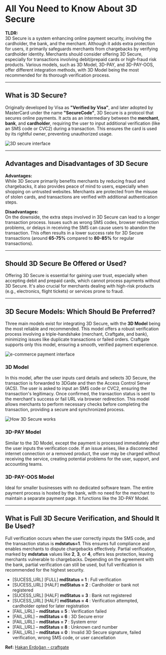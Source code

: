 # All You Need to Know About 3D Secure

**TLDR:**  
3D Secure is a system enhancing online payment security, involving the cardholder, the bank, and the merchant. Although it adds extra protection for users, it primarily safeguards merchants from chargebacks by verifying cardholder identity. Merchants should consider offering 3D Secure, especially for transactions involving debit/prepaid cards or high-fraud risk products. Various models, such as 3D Model, 3D-PAY, and 3D-PAY-OOS, offer different integration methods, with 3D Model being the most recommended for its thorough verification process.

---

## What is 3D Secure?

Originally developed by Visa as **"Verified by Visa"**, and later adopted by MasterCard under the name **"SecureCode"**, 3D Secure is a protocol that secures online payments. It acts as an intermediary between the **merchant**, **bank**, and **cardholder**, requiring the user to input additional verification (like an SMS code or CVC2) during a transaction. This ensures the card is used by its rightful owner, preventing unauthorized usage.

![3D secure interface](https://blog.craftgate.io/wp-content/uploads/2022/09/3d-secure-arayuzu-1024x501.jpg)

---

## Advantages and Disadvantages of 3D Secure

**Advantages:**  
While 3D Secure primarily benefits merchants by reducing fraud and chargebacks, it also provides peace of mind to users, especially when shopping on untrusted websites. Merchants are protected from the misuse of stolen cards, and transactions are verified with additional authentication steps.

**Disadvantages:**  
On the downside, the extra steps involved in 3D Secure can lead to a longer transaction process. Issues such as wrong SMS codes, browser redirection problems, or delays in receiving the SMS can cause users to abandon the transaction. This often results in a lower success rate for 3D Secure transactions (around **65-75%** compared to **80-85%** for regular transactions).

---

## Should 3D Secure Be Offered or Used?

Offering 3D Secure is essential for gaining user trust, especially when accepting debit and prepaid cards, which cannot process payments without 3D Secure. It's also crucial for merchants dealing with high-risk products (e.g., electronics, flight tickets) or services prone to fraud.

---

## 3D Secure Models: Which Should Be Preferred?

Three main models exist for integrating 3D Secure, with the **3D Model** being the most reliable and recommended. This model offers a robust verification process involving a triple-handshake (merchant, Craftgate, and bank), minimizing issues like duplicate transactions or failed orders. Craftgate supports only this model, ensuring a smooth, verified payment experience.

![e-commerce payment interface](https://blog.craftgate.io/wp-content/uploads/2022/09/e-ticaret-odeme-arayuzu-1.jpg)

### 3D Model

In this model, after the user inputs card details and selects 3D Secure, the transaction is forwarded to 3DGate and then the Access Control Server (ACS). The user is asked to input an SMS code or CVC2, ensuring the transaction's legitimacy. Once confirmed, the transaction status is sent to the merchant's success or fail URL via browser redirection. This model allows merchants to perform necessary checks before completing the transaction, providing a secure and synchronized process.

![How 3D Secure works](https://blog.craftgate.io/wp-content/uploads/2022/09/3d-secure-nasil-calisir-1024x690.jpg)

### 3D-PAY Model

Similar to the 3D Model, except the payment is processed immediately after the user inputs the verification code. If an issue arises, like a disconnected internet connection or a removed product, the user may be charged without receiving the service, creating potential problems for the user, support, and accounting teams.

### 3D-PAY-OOS Model

Ideal for smaller businesses with no dedicated software team. The entire payment process is hosted by the bank, with no need for the merchant to maintain a separate payment page. It functions like the 3D-PAY Model.

---

## What is Full 3D Secure Verification, and Should It Be Used?

Full verification occurs when the user correctly inputs the SMS code, and the transaction status is **mdstatus=1**. This ensures full compliance and enables merchants to dispute chargebacks effectively. Partial verification, marked by **mdstatus** values like **2**, **3**, or **4**, offers less protection, leaving merchants vulnerable to chargebacks. Depending on the agreement with the bank, partial verification can still be used, but full verification is recommended for the highest security.

- \[SUCESS_URL\] \[FULL\] **mdStatus = 1** : Full verification
- \[SUCESS_URL\] \[HALF\] **mdStatus = 2** : Cardholder or bank not registered
- \[SUCESS_URL\] \[HALF\] **mdStatus = 3** : Bank not registered
- \[SUCESS_URL\] \[HALF\] **mdStatus = 4** : Verification attempted, cardholder opted for later registration
- \[FAIL_URL\] – **mdStatus = 5** : Verification failed
- \[FAIL_URL\] – **mdStatus = 6** : 3D Secure error
- \[FAIL_URL\] – **mdStatus = 7** : System error
- \[FAIL_URL\] – **mdStatus = 8** : Unknown card number
- \[FAIL_URL\] – **mdStatus = 0** : Invalid 3D Secure signature, failed verification, wrong SMS code, or user cancellation

**Ref:** [Hakan Erdoğan - craftgate](https://blog.craftgate.io/3d-secure-ile-ilgili-tum-merak-ettikleriniz)
